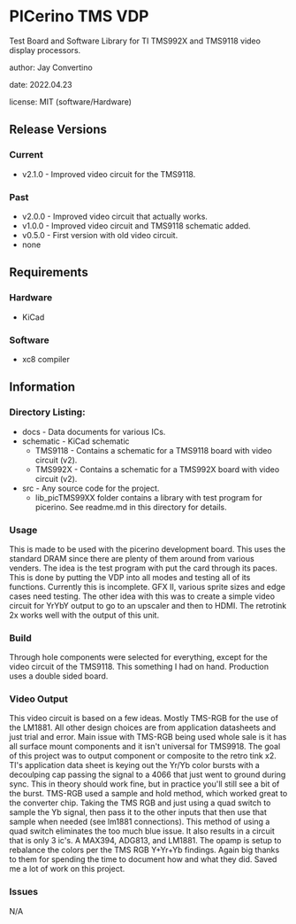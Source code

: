 # PICerino TMS VDP

Test Board and Software Library for TI TMS992X and TMS9118 video display processors.

author: Jay Convertino  

date: 2022.04.23  

license: MIT (software/Hardware)

## Release Versions
### Current
  - v2.1.0 - Improved video circuit for the TMS9118.

### Past
  - v2.0.0 - Improved video circuit that actually works.
  - v1.0.0 - Improved video circuit and TMS9118 schematic added.
  - v0.5.0 - First version with old video circuit.
  - none
  
## Requirements
### Hardware
  - KiCad
  
### Software
  - xc8 compiler
  
## Information

### Directory Listing:

  - docs - Data documents for various ICs.
  - schematic - KiCad schematic
    - TMS9118 - Contains a schematic for a TMS9118 board with video circuit (v2).
    - TMS992X - Contains a schematic for a TMS992X board with video circuit (v2).
  - src - Any source code for the project.
    - lib_picTMS99XX folder contains a library with test program for picerino. See readme.md in this directory for details.

### Usage
  This is made to be used with the picerino development board. This uses the standard DRAM since there are plenty of them around from various venders. The idea is the test program with put the card through its paces. This is done by putting the VDP into all modes and testing all of its functions. Currently this is incomplete. GFX II, various sprite sizes and edge cases need testing. The other idea with this was to create a simple video circuit for YrYbY output to go to an upscaler and then to HDMI. The retrotink 2x works well with the output of this unit.

### Build
  Through hole components were selected for everything, except for the video circuit of the TMS9118. This something I had on hand. Production uses a double sided board.

### Video Output
  This video circuit is based on a few ideas. Mostly TMS-RGB for the use of the LM1881. All other design choices are from application datasheets and just trial and error. Main issue with TMS-RGB being used whole sale is it has all surface mount components and it isn't universal for TMS9918. The goal of this project was to output component or composite to the retro tink x2. TI's application data sheet is keying out the Yr/Yb color bursts with a decoulping cap passing the signal to a 4066 that just went to ground during sync. This in theory should work fine, but in practice you'll still see a bit of the burst. TMS-RGB used a sample and hold method, which worked great to the converter chip. Taking the TMS RGB and just using a quad switch to sample the Yb signal, then pass it to the other inputs that then use that sample when needed (see lm1881 connections). This method of using a quad switch eliminates the too much blue issue. It also results in a circuit that is only 3 ic's. A MAX394, ADG813, and LM1881. The opamp is setup to rebalance the colors per the TMS RGB Y+Yr+Yb findings. Again big thanks to them for spending the time to document how and what they did. Saved me a lot of work on this project.

### Issues
  N/A

